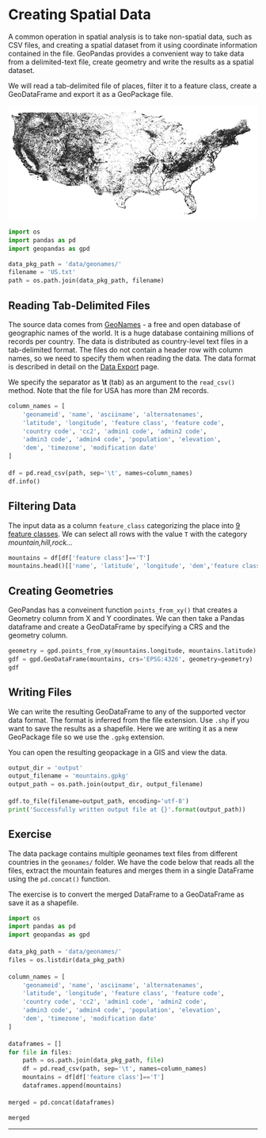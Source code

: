 # Creating Spatial Data

A common operation in spatial analysis is to take non-spatial data, such as CSV files, and creating a spatial dataset from it using coordinate information contained in the file. GeoPandas provides a convenient way to take data from a delimited-text file, create geometry and write the results as a spatial dataset.

We will read a tab-delimited file of places, filter it to a feature class, create a GeoDataFrame and export it as a GeoPackage file.

![](https://github.com/spatialthoughts/python-foundation-web/blob/master/images/python_foundation/geonames_mountains.png?raw=1)


```python
import os
import pandas as pd
import geopandas as gpd
```


```python
data_pkg_path = 'data/geonames/'
filename = 'US.txt'
path = os.path.join(data_pkg_path, filename)
```

## Reading Tab-Delimited Files

The source data comes from [GeoNames](https://en.wikipedia.org/wiki/GeoNames) - a free and open database of geographic names of the world. It is a huge database containing millions of records per country. The data is distributed as country-level text files in a tab-delimited format. The files do not contain a header row with column names, so we need to specify them when reading the data. The data format is described in detail on the [Data Export](https://www.geonames.org/export/) page.

We specify the separator as **\\t** (tab) as an argument to the `read_csv()` method. Note that the file for USA has more than 2M records.


```python
column_names = [
    'geonameid', 'name', 'asciiname', 'alternatenames',
    'latitude', 'longitude', 'feature class', 'feature code',
    'country code', 'cc2', 'admin1 code', 'admin2 code',
    'admin3 code', 'admin4 code', 'population', 'elevation',
    'dem', 'timezone', 'modification date'
]

df = pd.read_csv(path, sep='\t', names=column_names)
df.info()
```

## Filtering Data

The input data as a column `feature_class` categorizing the place into [9 feature classes](https://www.geonames.org/export/codes.html). We can select all rows with the value `T` with the category  *mountain,hill,rock...*


```python
mountains = df[df['feature class']=='T']
mountains.head()[['name', 'latitude', 'longitude', 'dem','feature class']]
```

## Creating Geometries

GeoPandas has a conveinent function `points_from_xy()` that creates a Geometry column from X and Y coordinates. We can then take a Pandas dataframe and create a GeoDataFrame by specifying a CRS and the geometry column.


```python
geometry = gpd.points_from_xy(mountains.longitude, mountains.latitude)
gdf = gpd.GeoDataFrame(mountains, crs='EPSG:4326', geometry=geometry)
gdf
```

## Writing Files

We can write the resulting GeoDataFrame to any of the supported vector data format. The format is inferred from the file extension. Use `.shp` if you want to save the results as a shapefile. Here we are writing it as a new GeoPackage file so we use the `.gpkg` extension.

You can open the resulting geopackage in a GIS and view the data.


```python
output_dir = 'output'
output_filename = 'mountains.gpkg'
output_path = os.path.join(output_dir, output_filename)

gdf.to_file(filename=output_path, encoding='utf-8')
print('Successfully written output file at {}'.format(output_path))
```

## Exercise

The data package contains multiple geonames text files from different countries in the `geonames/` folder. We have the code below that reads all the files, extract the mountain features and merges them in a single DataFrame using the `pd.concat()` function.

The exercise is to convert the merged DataFrame to a GeoDataFrame as save it as a shapefile.


```python
import os
import pandas as pd
import geopandas as gpd

data_pkg_path = 'data/geonames/'
files = os.listdir(data_pkg_path)

column_names = [
    'geonameid', 'name', 'asciiname', 'alternatenames',
    'latitude', 'longitude', 'feature class', 'feature code',
    'country code', 'cc2', 'admin1 code', 'admin2 code',
    'admin3 code', 'admin4 code', 'population', 'elevation',
    'dem', 'timezone', 'modification date'
]

dataframes = []
for file in files:
    path = os.path.join(data_pkg_path, file)
    df = pd.read_csv(path, sep='\t', names=column_names)
    mountains = df[df['feature class']=='T']
    dataframes.append(mountains)

merged = pd.concat(dataframes)
```


```python
merged
```

----
